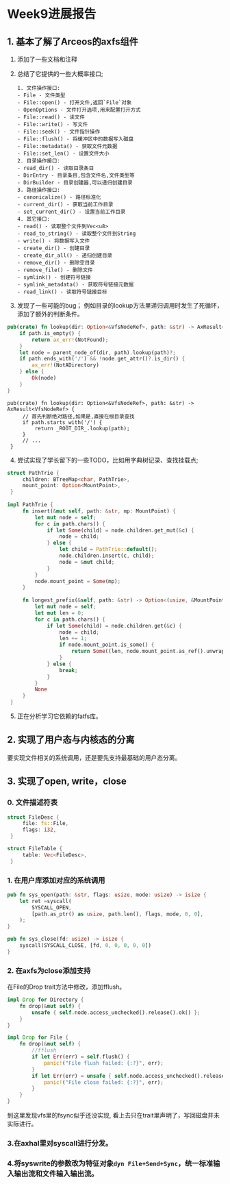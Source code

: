 # Week9进展报告

## 1. 基本了解了Arceos的axfs组件

1. 添加了一些文档和注释

2. 总结了它提供的一些大概率接口;

   ```
   1. 文件操作接口:
   - File - 文件类型
   - File::open() - 打开文件,返回`File`对象
   - OpenOptions - 文件打开选项,用来配置打开方式
   - File::read() - 读文件
   - File::write() - 写文件
   - File::seek() - 文件指针操作
   - File::flush() - 将缓冲区中的数据写入磁盘
   - File::metadata() - 获取文件元数据
   - File::set_len() - 设置文件大小
   2. 目录操作接口: 
   - read_dir() - 读取目录条目
   - DirEntry - 目录条目,包含文件名,文件类型等
   - DirBuilder - 目录创建器,可以递归创建目录
   3. 路径操作接口:
   - canonicalize() - 路径标准化
   - current_dir() - 获取当前工作目录
   - set_current_dir() - 设置当前工作目录
   4. 其它接口:
   - read() - 读取整个文件到Vec<u8>
   - read_to_string() - 读取整个文件到String
   - write() - 将数据写入文件
   - create_dir() - 创建目录
   - create_dir_all() - 递归创建目录 
   - remove_dir() - 删除空目录
   - remove_file() - 删除文件
   - symlink() - 创建符号链接
   - symlink_metadata() - 获取符号链接元数据
   - read_link() - 读取符号链接目标
   ```

3. 发现了一些可能的bug；
例如目录的lookup方法里递归调用时发生了死循环，添加了额外的判断条件。
```Rust
pub(crate) fn lookup(dir: Option<&VfsNodeRef>, path: &str) -> AxResult<VfsNodeRef> {
    if path.is_empty() {
        return ax_err!(NotFound);
    }
    let node = parent_node_of(dir, path).lookup(path)?;
    if path.ends_with('/') && !node.get_attr()?.is_dir() {
        ax_err!(NotADirectory)
    } else {
        Ok(node)
    }
}
```
```
pub(crate) fn lookup(dir: Option<&VfsNodeRef>, path: &str) -> AxResult<VfsNodeRef> {
     // 首先判断绝对路径,如果是,直接在根目录查找
     if path.starts_with('/') { 
         return _ROOT_DIR_.lookup(path); 
     }
     // ...
 }
 ```


4. 尝试实现了学长留下的一些TODO，比如用字典树记录、查找挂载点;
```Rust
struct PathTrie {
     children: BTreeMap<char, PathTrie>,
     mount_point: Option<MountPoint>,
 }
 
impl PathTrie {
     fn insert(&mut self, path: &str, mp: MountPoint) {
         let mut node = self;
         for c in path.chars() {
             if let Some(child) = node.children.get_mut(&c) {
                 node = child;
             } else {
                 let child = PathTrie::default();
                 node.children.insert(c, child);
                 node = &mut child;
             }
         }
         node.mount_point = Some(mp);
     }
 
     fn longest_prefix(&self, path: &str) -> Option<(usize, &MountPoint)> {
         let mut node = self;
         let mut len = 0;
         for c in path.chars() {
             if let Some(child) = node.children.get(&c) {
                 node = child;
                 len += 1;
                 if node.mount_point.is_some() {
                     return Some((len, node.mount_point.as_ref().unwrap()));
                 }
             } else {
                 break;
             }
         }
         None
     }
 }
```

5. 正在分析学习它依赖的fatfs库。

## 2. 实现了用户态与内核态的分离

要实现文件相关的系统调用，还是要先支持最基础的用户态分离。

## 3. 实现了open, write，close
### 0. 文件描述符表
```Rust
struct FileDesc {
     file: fs::File,
     flags: i32,
 }

struct FileTable {
     table: Vec<FileDesc>,
 }
```

### 1. 在用户库添加对应的系统调用

```Rust
pub fn sys_open(path: &str, flags: usize, mode: usize) -> isize {
    let ret =syscall(
        SYSCALL_OPEN,
        [path.as_ptr() as usize, path.len(), flags, mode, 0, 0],
    );
}

pub fn sys_close(fd: usize) -> isize {
    syscall(SYSCALL_CLOSE, [fd, 0, 0, 0, 0, 0])
}

```

### 2. 在axfs为close添加支持

在File的Drop trait方法中修改，添加fflush。

```Rust
impl Drop for Directory {
    fn drop(&mut self) {
        unsafe { self.node.access_unchecked().release().ok() };
    }
}
```

```Rust
impl Drop for File {
    fn drop(&mut self) {
        //fflush
        if let Err(err) = self.flush() {
            panic!("File flush failed: {:?}", err);
        }
        if let Err(err) = unsafe { self.node.access_unchecked().release() } {
            panic!("File close failed: {:?}", err);
        }
    }
}
```

到这里发现vfs里的fsync似乎还没实现, 看上去只在trait里声明了，写回磁盘并未实际进行。

### 3.在axhal里对syscall进行分发。
### 4.将syswrite的参数改为特征对象`dyn File+Send+Sync`，统一标准输入输出流和文件输入输出流。





